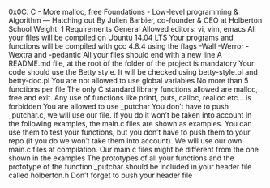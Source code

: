 0x0C. C - More malloc, free
 Foundations - Low-level programming & Algorithm ― Hatching out
  By Julien Barbier, co-founder & CEO at Holberton School
   Weight: 1
   Requirements
   General
   Allowed editors: vi, vim, emacs
   All your files will be compiled on Ubuntu 14.04 LTS
   Your programs and functions will be compiled with gcc 4.8.4 using the flags -Wall -Werror -Wextra and -pedantic
   All your files should end with a new line
   A README.md file, at the root of the folder of the project is mandatory
   Your code should use the Betty style. It will be checked using betty-style.pl and betty-doc.pl
   You are not allowed to use global variables
   No more than 5 functions per file
   The only C standard library functions allowed are malloc, free and exit. Any use of functions like printf, puts, calloc, realloc etc… is forbidden
   You are allowed to use _putchar
   You don’t have to push _putchar.c, we will use our file. If you do it won’t be taken into account
   In the following examples, the main.c files are shown as examples. You can use them to test your functions, but you don’t have to push them to your repo (if you do we won’t take them into account). We will use our own main.c files at compilation. Our main.c files might be different from the one shown in the examples
   The prototypes of all your functions and the prototype of the function _putchar should be included in your header file called holberton.h
   Don’t forget to push your header file
